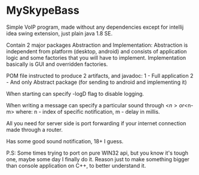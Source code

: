 # MySkypeBass
Simple VoIP program, made without any dependencies except for intellij idea swing extension, just plain java 1.8 SE.

Contain 2 major packages Abstraction and Implementation:
Abstraction is independent from platform (desktop, android) and consists of application logic
and some factories that you will have to implement.
Implementation basically is GUI and overridden factories.

POM file instructed to produce 2 artifacts, and javadoc:
1 - Full application
2 - And only Abstract package (for sending to android and implementing it)


When starting can specify -logD flag to disable logging.

When writing a message can specify a particular sound through <$n> or <$n-m>
where: n - index of specific notification, m - delay in millis.

All you need for server side is port forwarding if your internet connection made through a router.

Has some good sound notification, 18+ I guess.

P.S:
Some times trying to port on pure WIN32 api, but you know it's tough one, maybe some day I finally do it.
Reason just to make something bigger than console application on C++, to better understand it.
